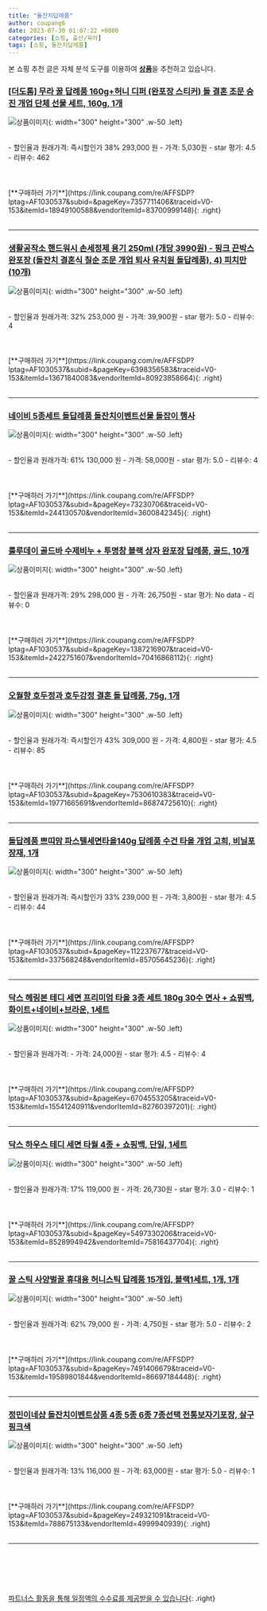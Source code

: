 ```yaml
---
title: "돌잔치답례품"
author: coupang6
date: 2023-07-30 01:07:22 +0800
categories: [쇼핑, 출산/육아]
tags: [쇼핑, 돌잔치답례품]
---
```


본 쇼핑 추천 글은 자체 분석 도구를 이용하여 [**상품**](https://link.coupang.com/a/bao1ui)을 추천하고 있습니다.

### [[더도톰] 무라 꿀 답례품 160g+허니 디퍼 (완포장 스티커) 돌 결혼 조문 승진 개업 단체 선물 세트, 160g, 1개](https://link.coupang.com/re/AFFSDP?lptag=AF1030537&subid=&pageKey=7357711406&traceid=V0-153&itemId=18949100588&vendorItemId=83700999148)

![상품이미지](https://thumbnail7.coupangcdn.com/thumbnails/remote/230x230ex/image/vendor_inventory/34a4/a638f917cd3523e3afc2ac5addae8abf11f7ba66cbc782dcfb6627aaae24.jpg){: width="300" height="300" .w-50 .left}


<br>
- 할인율과 원래가격: 즉시할인가 38%  293,000   원
- 가격: 5,030원
- star 평가: 4.5
- 리뷰수: 462
<br>
<br>
<br>
<br>
[**구매하러 가기**](https://link.coupang.com/re/AFFSDP?lptag=AF1030537&subid=&pageKey=7357711406&traceid=V0-153&itemId=18949100588&vendorItemId=83700999148){: .right}
<br>
<br>

---

### [생활공작소 핸드워시 손세정제 용기 250ml (개당 3990원) - 핑크 끈박스 완포장 (돌잔치 결혼식 칠순 조문 개업 퇴사 유치원 돌답례품), 4) 피치만 (10개)](https://link.coupang.com/re/AFFSDP?lptag=AF1030537&subid=&pageKey=6398356583&traceid=V0-153&itemId=13671840083&vendorItemId=80923858664)

![상품이미지](https://thumbnail7.coupangcdn.com/thumbnails/remote/230x230ex/image/vendor_inventory/1008/4286bf3527bc16cf2cf5baa756e560255f446fbaeb275d65f9ffa99a1a3a.png){: width="300" height="300" .w-50 .left}


<br>
- 할인율과 원래가격: 32%  253,000   원
- 가격: 39,900원
- star 평가: 5.0
- 리뷰수: 4
<br>
<br>
<br>
<br>
[**구매하러 가기**](https://link.coupang.com/re/AFFSDP?lptag=AF1030537&subid=&pageKey=6398356583&traceid=V0-153&itemId=13671840083&vendorItemId=80923858664){: .right}
<br>
<br>

---

### [네이비 5종세트 돌답례품 돌잔치이벤트선물 돌잡이 행사](https://link.coupang.com/re/AFFSDP?lptag=AF1030537&subid=&pageKey=73230706&traceid=V0-153&itemId=244130570&vendorItemId=3600842345)

![상품이미지](https://thumbnail8.coupangcdn.com/thumbnails/remote/230x230ex/image/vendor_inventory/d552/bbf3900883c2299564fd3c5f75efd2f7959b6c6452ea797b2028b58e9861.jpg){: width="300" height="300" .w-50 .left}


<br>
- 할인율과 원래가격: 61%  130,000   원
- 가격: 58,000원
- star 평가: 5.0
- 리뷰수: 4
<br>
<br>
<br>
<br>
[**구매하러 가기**](https://link.coupang.com/re/AFFSDP?lptag=AF1030537&subid=&pageKey=73230706&traceid=V0-153&itemId=244130570&vendorItemId=3600842345){: .right}
<br>
<br>

---

### [룰루데이 골드바 수제비누 + 투명창 블랙 상자 완포장 답례품, 골드, 10개](https://link.coupang.com/re/AFFSDP?lptag=AF1030537&subid=&pageKey=1387216907&traceid=V0-153&itemId=2422751607&vendorItemId=70416868112)

![상품이미지](https://thumbnail9.coupangcdn.com/thumbnails/remote/230x230ex/image/retail/images/728499411469920-9ddeda71-9919-48cc-b3ba-38ae5d007e0c.jpg){: width="300" height="300" .w-50 .left}


<br>
- 할인율과 원래가격: 29%  298,000   원
- 가격: 26,750원
- star 평가: No data
- 리뷰수: 0
<br>
<br>
<br>
<br>
[**구매하러 가기**](https://link.coupang.com/re/AFFSDP?lptag=AF1030537&subid=&pageKey=1387216907&traceid=V0-153&itemId=2422751607&vendorItemId=70416868112){: .right}
<br>
<br>

---

### [오월향 호두정과 호두강정 결혼 돌 답례품, 75g, 1개](https://link.coupang.com/re/AFFSDP?lptag=AF1030537&subid=&pageKey=7530610383&traceid=V0-153&itemId=19771665691&vendorItemId=86874725610)

![상품이미지](https://thumbnail7.coupangcdn.com/thumbnails/remote/230x230ex/image/vendor_inventory/a99f/681c2a741c16769f8476e46abaa25b4b52674f48c535dcac7d345d9ce572.jpg){: width="300" height="300" .w-50 .left}


<br>
- 할인율과 원래가격: 즉시할인가 43%  309,000   원
- 가격: 4,800원
- star 평가: 4.5
- 리뷰수: 85
<br>
<br>
<br>
<br>
[**구매하러 가기**](https://link.coupang.com/re/AFFSDP?lptag=AF1030537&subid=&pageKey=7530610383&traceid=V0-153&itemId=19771665691&vendorItemId=86874725610){: .right}
<br>
<br>

---

### [돌답례품 쁘띠맘 파스텔세면타올140g 답례품 수건 타올 개업 고희, 비닐포장재, 1개](https://link.coupang.com/re/AFFSDP?lptag=AF1030537&subid=&pageKey=112237677&traceid=V0-153&itemId=337568248&vendorItemId=85705645236)

![상품이미지](https://thumbnail7.coupangcdn.com/thumbnails/remote/230x230ex/image/vendor_inventory/e19a/13a0774ccca57ee5a2132fd0fff46d49af6d93851a889095c96bc8a5f168.jpg){: width="300" height="300" .w-50 .left}


<br>
- 할인율과 원래가격: 즉시할인가 33%  239,000   원
- 가격: 3,800원
- star 평가: 4.5
- 리뷰수: 44
<br>
<br>
<br>
<br>
[**구매하러 가기**](https://link.coupang.com/re/AFFSDP?lptag=AF1030537&subid=&pageKey=112237677&traceid=V0-153&itemId=337568248&vendorItemId=85705645236){: .right}
<br>
<br>

---

### [닥스 헤링본 테디 세면 프리미엄 타올 3종 세트 180g 30수 면사 + 쇼핑백, 화이트+네이비+브라운, 1세트](https://link.coupang.com/re/AFFSDP?lptag=AF1030537&subid=&pageKey=6704553205&traceid=V0-153&itemId=15541240911&vendorItemId=82760397201)

![상품이미지](https://thumbnail7.coupangcdn.com/thumbnails/remote/230x230ex/image/rs_quotation_api/qdueaeey/db7abee30f6945af9ac9111583df88fb.jpg){: width="300" height="300" .w-50 .left}


<br>
- 할인율과 원래가격: 
- 가격: 24,000원
- star 평가: 4.5
- 리뷰수: 4
<br>
<br>
<br>
<br>
[**구매하러 가기**](https://link.coupang.com/re/AFFSDP?lptag=AF1030537&subid=&pageKey=6704553205&traceid=V0-153&itemId=15541240911&vendorItemId=82760397201){: .right}
<br>
<br>

---

### [닥스 하우스 테디 세면 타월 4종 + 쇼핑백, 단일, 1세트](https://link.coupang.com/re/AFFSDP?lptag=AF1030537&subid=&pageKey=5497330206&traceid=V0-153&itemId=8528994942&vendorItemId=75816437704)

![상품이미지](https://thumbnail7.coupangcdn.com/thumbnails/remote/230x230ex/image/rs_quotation_api/cfpbbzs4/032da428a99945dea0cfa19c9d2ba2cb.jpg){: width="300" height="300" .w-50 .left}


<br>
- 할인율과 원래가격: 17%  119,000   원
- 가격: 26,730원
- star 평가: 3.0
- 리뷰수: 1
<br>
<br>
<br>
<br>
[**구매하러 가기**](https://link.coupang.com/re/AFFSDP?lptag=AF1030537&subid=&pageKey=5497330206&traceid=V0-153&itemId=8528994942&vendorItemId=75816437704){: .right}
<br>
<br>

---

### [꿀 스틱 사양벌꿀 휴대용 허니스틱 답례품 15개입, 블랙1세트, 1개, 1개](https://link.coupang.com/re/AFFSDP?lptag=AF1030537&subid=&pageKey=7491406679&traceid=V0-153&itemId=19589801844&vendorItemId=86697184448)

![상품이미지](https://thumbnail9.coupangcdn.com/thumbnails/remote/230x230ex/image/vendor_inventory/dbcd/9d1640f058092063ca896abbfd72a6b57aec986dbc7c2fd4e1a874576b14.png){: width="300" height="300" .w-50 .left}


<br>
- 할인율과 원래가격: 62%  79,000   원
- 가격: 4,750원
- star 평가: 5.0
- 리뷰수: 2
<br>
<br>
<br>
<br>
[**구매하러 가기**](https://link.coupang.com/re/AFFSDP?lptag=AF1030537&subid=&pageKey=7491406679&traceid=V0-153&itemId=19589801844&vendorItemId=86697184448){: .right}
<br>
<br>

---

### [정민이네샵 돌잔치이벤트상품 4종 5종 6종 7종선택 전통보자기포장, 살구핑크색](https://link.coupang.com/re/AFFSDP?lptag=AF1030537&subid=&pageKey=249321091&traceid=V0-153&itemId=788675133&vendorItemId=4999940939)

![상품이미지](https://thumbnail6.coupangcdn.com/thumbnails/remote/230x230ex/image/vendor_inventory/bbd5/f6c8b52c278c57557185ca56eaa41ccf6058dc3e81d7519a7fd1539ac939.jpg){: width="300" height="300" .w-50 .left}


<br>
- 할인율과 원래가격: 13%  116,000   원
- 가격: 63,000원
- star 평가: 5.0
- 리뷰수: 1
<br>
<br>
<br>
<br>
[**구매하러 가기**](https://link.coupang.com/re/AFFSDP?lptag=AF1030537&subid=&pageKey=249321091&traceid=V0-153&itemId=788675133&vendorItemId=4999940939){: .right}
<br>
<br>

---
<br><br><br><br><br> [파트너스 활동을 통해 일정액의 수수료를 제공받을 수 있습니다](https://link.coupang.com/a/bao1ui){: .right}